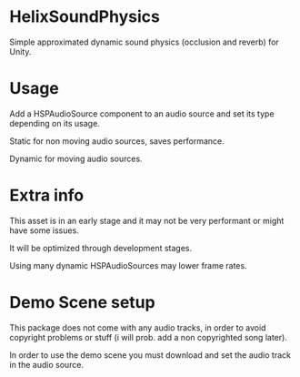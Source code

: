 # HelixSoundPhysics
Simple approximated dynamic sound physics (occlusion and reverb) for Unity.

# Usage
Add a HSPAudioSource component to an audio source and set its type depending on its usage.

Static for non moving audio sources, saves performance.

Dynamic for moving audio sources.

# Extra info

This asset is in an early stage and it may not be very performant or might have some issues. 

It will be optimized through development stages.

Using many dynamic HSPAudioSources may lower frame rates.

# Demo Scene setup

This package does not come with any audio tracks, in order to avoid copyright problems or stuff (i will prob. add a non copyrighted song later). 

In order to use the demo scene you must download and set the audio track in the audio source.
